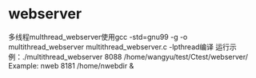 # webserver
多线程multhread_webserver使用gcc -std=gnu99 -g -o multithread_webserver multithread_webserver.c -lpthread编译
运行示例：./multithread_webserver 8088 /home/wangyu/test/Ctest/webserver/
Example: nweb 8181 /home/nwebdir &
